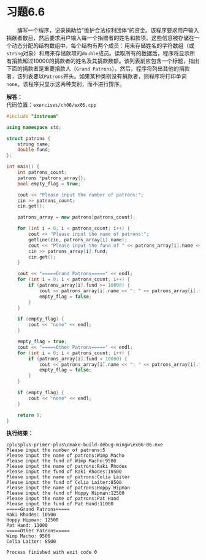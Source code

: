 # 习题6.6

&emsp;&emsp;编写一个程序，记录捐助给”维护合法权利团体“的资金。该程序要求用户输入捐献者数目，然后要求用户输入每一个捐赠者的姓名和款项。这些信息被存储在一个动态分配的结构数组中。每个结构有两个成员：用来存储姓名的字符数组（或`string`对象）和用来存储款项的`double`成员。读取所有的数据后，程序将显示所有捐款超过10000的捐款者的姓名及其捐款数额。该列表前应包含一个标题，指出下面的捐款者是重要捐款人（`Grand Patrons`）。然后，程序将列出其他的捐款者，该列表要以`Patrons`开头。如果某种类别没有捐款者，则程序将打印单词`none`。该程序只显示这两种类别，而不进行排序。

**解答：**  
代码位置：`exercises/ch06/ex06.cpp`
```c++
#include "iostream"

using namespace std;

struct patrons {
    string name;
    double fund;
};

int main() {
    int patrons_count;
    patrons *patrons_array{};
    bool empty_flag = true;

    cout << "Please input the number of patrons:";
    cin >> patrons_count;
    cin.get();

    patrons_array = new patrons[patrons_count];

    for (int i = 0; i < patrons_count; i++) {
        cout << "Please input the name of patrons:";
        getline(cin, patrons_array[i].name);
        cout << "Please input the fund of " << patrons_array[i].name << ":";
        cin >> patrons_array[i].fund;
        cin.get();
    }

    cout << "=====Grand Patrons=====" << endl;
    for (int i = 0; i < patrons_count; i++) {
        if (patrons_array[i].fund >= 10000) {
            cout << patrons_array[i].name << ": " << patrons_array[i].fund << endl;
            empty_flag = false;
        }
    }

    if (empty_flag) {
        cout << "none" << endl;
    }

    empty_flag = true;
    cout << "=====Other Patrons=====" << endl;
    for (int i = 0; i < patrons_count; i++) {
        if (patrons_array[i].fund < 10000) {
            cout << patrons_array[i].name << ": " << patrons_array[i].fund << endl;
            empty_flag = false;
        }
    }

    if (empty_flag) {
        cout << "none" << endl;
    }

    return 0;
}
```

**执行结果：**  
```
cplusplus-primer-plus\cmake-build-debug-mingw\ex06-06.exe
Please input the number of patrons:5
Please input the name of patrons:Wimp Macho
Please input the fund of Wimp Macho:9500
Please input the name of patrons:Raki Rhodes
Please input the fund of Raki Rhodes:10500
Please input the name of patrons:Celia Laiter
Please input the fund of Celia Laiter:8500
Please input the name of patrons:Hoppy Hipman
Please input the fund of Hoppy Hipman:12500
Please input the name of patrons:Pat Hand
Please input the fund of Pat Hand:11000
=====Grand Patrons=====
Raki Rhodes: 10500
Hoppy Hipman: 12500
Pat Hand: 11000
=====Other Patrons=====
Wimp Macho: 9500
Celia Laiter: 8500

Process finished with exit code 0
```